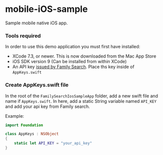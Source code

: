 # mobile-iOS-sample
Sample mobile native iOS app.

### Tools required
In order to use this demo application you must first have installed:
* XCode 7.3, or newer. This is now downloaded from the Mac App Store
* iOS SDK version 9 (Can be installed from within XCode)
* An API key [issued by Family Search](https://familysearch.org/developers/). Place ths key inside of `AppKeys.swift`

### Create AppKeys.swift file
In the root of the `FamilySearchIosSampleApp` folder, add a new swift file and name if `AppKeys.swift`.
In here, add a static String variable named `API_KEY` and add your api key from Family search.

Example:
```swift
import Foundation

class AppKeys : NSObject
{
    static let API_KEY = "your_api_key"
}
```
